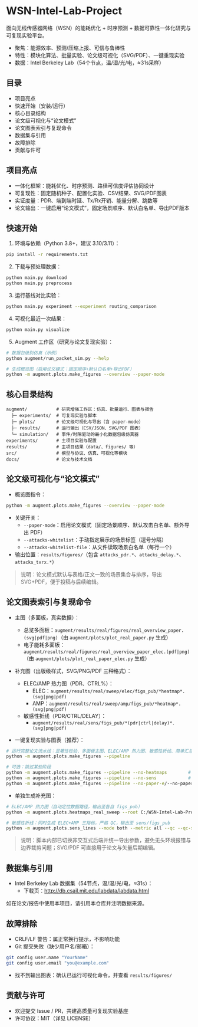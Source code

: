 # WSN-Intel-Lab-Project

面向无线传感器网络（WSN）的能耗优化 + 时序预测 + 数据可靠性一体化研究与可复现实验平台。

- 聚焦：能源效率、预测/压缩上报、可信与鲁棒性
- 特性：模块化算法、批量实验、论文级可视化（SVG/PDF）、一键重现实验
- 数据：Intel Berkeley Lab（54个节点，温/湿/光/电，≈31s采样）

## 目录
- 项目亮点
- 快速开始（安装/运行）
- 核心目录结构
- 论文级可视化与“论文模式”
- 论文图表索引与复现命令
- 数据集与引用
- 故障排除
- 贡献与许可

## 项目亮点
- 一体化框架：能耗优化、时序预测、路径可信度评估协同设计
- 可复现性：固定随机种子、配置化实验、CSV结果、SVG/PDF图表
- 实证度量：PDR、端到端时延、Tx/Rx开销、能量分解、跳数等
- 论文输出：一键启用“论文模式”，固定场景顺序、默认白名单、导出PDF版本

## 快速开始
1) 环境与依赖（Python 3.8+，建议 3.10/3.11）：
```bash
pip install -r requirements.txt
```

2) 下载与预处理数据：
```bash
python main.py download
python main.py preprocess
```

3) 运行基线对比实验：
```bash
python main.py experiment --experiment routing_comparison
```

4) 可视化最近一次结果：
```bash
python main.py visualize
```

5) Augment 工作区（研究与论文复现实验）：
```bash
# 数据包级别仿真（示例）
python augment/run_packet_sim.py --help

# 生成概览图（启用论文模式：固定顺序+默认白名单+导出PDF）
python -m augment.plots.make_figures --overview --paper-mode
```

## 核心目录结构
```
augment/           # 研究增强工作区：仿真、批量运行、图表与报告
  ├─ experiments/  # 可复现实验与脚本
  ├─ plots/        # 论文级可视化与导出（含 paper-mode）
  ├─ results/      # 运行输出（CSV/JSON、SVG/PDF 图表）
  └─ simulation/   # 事件/时隙驱动的最小化数据包级仿真器
experiments/       # 主项目实验与配置
results/           # 主项目结果（data/、figures/ 等）
src/               # 模型与协议、仿真、可视化等模块
docs/              # 论文与技术文档
```

## 论文级可视化与“论文模式”
- 概览图指令：
```bash
python -m augment.plots.make_figures --overview --paper-mode
```
- 关键开关：
  - `--paper-mode`：启用论文模式（固定场景顺序、默认攻击白名单、额外导出 PDF）
  - `--attacks-whitelist`：手动指定展示的场景标签（逗号分隔）
  - `--attacks-whitelist-file`：从文件读取场景白名单（每行一个）
- 输出位置：`results/figures/`（包含 `attacks_pdr.*`、`attacks_delay.*`、`attacks_txrx.*`）

> 说明：论文模式默认与表格/正文一致的场景集合与排序，导出 SVG+PDF，便于投稿与后续编辑。

## 论文图表索引与复现命令
- 主图（多面板，真实数据）：
  - 总览多面板：`augment/results/real/figures/real_overview_paper.(svg|pdf|png)`（由 `augment/plots/plot_real_paper.py` 生成）
  - 电子能耗多面板：`augment/results/real/figures/real_overview_paper_elec.(pdf|png)`（由 `augment/plots/plot_real_paper_elec.py` 生成）
- 补充图（出版级样式，SVG/PNG/PDF 三种格式）：
  - ELEC/AMP 热力图（PDR、CTRL%）：
    - ELEC：`augment/results/real/sweep/elec/figs_pub/*heatmap*.(svg|png|pdf)`
    - AMP：`augment/results/real/sweep/amp/figs_pub/*heatmap*.(svg|png|pdf)`
  - 敏感性折线（PDR/CTRL/DELAY）：
    - `augment/results/real/sens/figs_pub/*(pdr|ctrl|delay)*.(svg|png|pdf)`

- 一键复现实验与图表（推荐）：
```bash
# 运行完整论文流水线：显著性检验、多面板主图、ELEC/AMP 热力图、敏感性折线、简单汇总柱状图
python -m augment.plots.make_figures --pipeline

# 可选：跳过某些阶段
python -m augment.plots.make_figures --pipeline --no-heatmaps        # 跳过热力图
python -m augment.plots.make_figures --pipeline --no-sens            # 跳过敏感性折线
python -m augment.plots.make_figures --pipeline --no-paper-e/--no-paper  # 跳过电子能耗/主多面板
```

- 单独生成补充图：
```bash
# ELEC/AMP 热力图（自动定位数据路径，输出至各自 figs_pub）
python -m augment.plots.heatmaps_real_sweep --root C:/WSN-Intel-Lab-Project

# 敏感性折线：同时生成 ELEC+AMP 三指标，严格 QC，输出至 sens/figs_pub
python -m augment.plots.sens_lines --mode both --metric all --qc --qc-strict
```

> 说明：脚本内部已切换非交互式后端并统一导出参数，避免无头环境报错与边界裁剪问题；SVG/PDF 可直接用于论文与矢量后期编辑。

## 数据集与引用
- Intel Berkeley Lab 数据集（54节点，温/湿/光/电，≈31s）：
  - 下载页：http://db.csail.mit.edu/labdata/labdata.html

如在论文/报告中使用本项目，请引用本仓库并注明数据来源。

## 故障排除
- CRLF/LF 警告：属正常换行提示，不影响功能
- Git 提交失败（缺少用户名/邮箱）：
```bash
git config user.name "YourName"
git config user.email "you@example.com"
```
- 找不到输出图表：确认已运行可视化命令，并查看 `results/figures/`

## 贡献与许可
- 欢迎提交 Issue / PR，共建高质量可复现实验基座
- 许可协议：MIT（详见 LICENSE）
